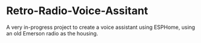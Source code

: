 # Retro-Radio-Voice-Assitant
A very in-progress project to create a voice assistant using ESPHome, using an old Emerson radio as the housing.
